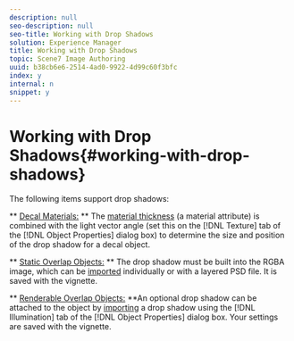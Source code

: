 ```yaml
---
description: null
seo-description: null
seo-title: Working with Drop Shadows
solution: Experience Manager
title: Working with Drop Shadows
topic: Scene7 Image Authoring
uuid: b38cb6e6-2514-4ad0-9922-4d99c60f3bfc
index: y
internal: n
snippet: y
---
```


# Working with Drop Shadows{#working-with-drop-shadows}

The following items support drop shadows:

** [Decal Materials:](../../c-vat-rend-pg/c-vat-rend-obj/c-vat-decals/t-vat-app-decal.md#task-16ff67be05f84b06b4c0caf73ff01f83) ** The [material thickness](../../c-vat-rend-pg/c-vat-work-text/c-vat-text-mat-prop/c-vat-text-mat-prop.md#concept-56e919cfd48748169dc2f011aa95c5fd) (a material attribute) is combined with the  light vector angle (set this on the [!DNL Texture] tab of the [!DNL Object Properties] dialog box) to determine the size and position of the drop shadow for a decal object.

** [Static Overlap Objects:](../../c-vat-obj-pg/c-vat-create-grps-obj/t-vat-overlap-obj.md#task-444f7cb2256040a48ba41ce380348465) ** The drop shadow must be built into the RGBA image, which can be [imported](../../c-vat-gs/c-vat-work-ps/c-vat-imp-ps/t-vat-drop-shadow.md#task-6841c28c174040578788cad5c853d5da) individually or with a layered PSD file. It is saved with the vignette.

** [Renderable Overlap Objects:](../../c-vat-obj-pg/c-vat-create-grps-obj/t-vat-overlap-obj.md#task-444f7cb2256040a48ba41ce380348465) **An optional drop shadow can be attached to the object by [importing](../../c-vat-gs/c-vat-work-ps/c-vat-imp-ps/c-vat-imp-ps.md#concept-ea136cbe07dd4ce5ba5e169bf413583a) a drop shadow using the [!DNL Illumination] tab of the [!DNL Object Properties] dialog box. Your settings are saved with the vignette. 
